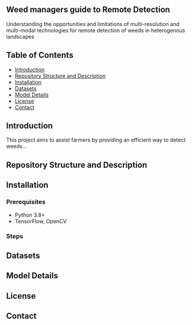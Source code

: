 ## Weed managers guide to Remote Detection
Understanding the opportunities and limitations of multi-resolution and multi-modal technologies for remote detection of weeds in heterogenous landscapes

## Table of Contents
- [Introduction](#introduction)
- [Repository Structure and Description](#repository-structure-and-description)
- [Installation](#installation)
- [Datasets](#datasets)
- [Model Details](#model-details)
- [License](#license)
- [Contact](#contact)

## Introduction
This project aims to assist farmers by providing an efficient way to detect weeds...

## Repository Structure and Description

## Installation
### Prerequisites
- Python 3.8+
- TensorFlow, OpenCV

### Steps

## Datasets

## Model Details

## License

## Contact







